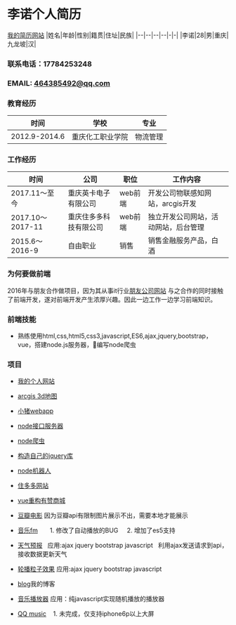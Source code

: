 # 李诺个人简历
[我的简历网站](http://91dcj.cn/resume/)
|姓名|年龄|性别|籍贯|住址|民族|
|--|--|--|--|-|-|
|李诺|28|男|重庆|九龙坡|汉|
### 联系电话：17784253248
### EMAIL: 464385492@qq.com
### 教育经历
|时间|学校|专业|
|-|-|-|
|2012.9-2014.6 |重庆化工职业学院 |物流管理|
### 工作经历
|时间|公司|职位|工作内容|
|-|-|-|-|
|2017.11～至今|重庆英卡电子有限公司|web前端|开发公司物联感知网站，arcgis开发|
|2017.10～2017-11|重庆住多多科技有限公司|web前端|独立开发公司网站，活动网站，后台管理|
|2015.6～2016-9|自由职业|销售|销售金融服务产品，白酒|
### 为何要做前端
2016年与朋友合作做项目，因为其从事it行业[朋友公司网站](https://hiidui.com/index.htm)
与之合作的同时接触了前端开发，遂对前端开发产生浓厚兴趣。因此一边工作一边学习前端知识。

### 前端技能
- 熟练使用html,css,html5,css3,javascript,ES6,ajax,jquery,bootstrap，vue，搭建node.js服务器，编写node爬虫
### 项目
- [我的个人网站](http://lfhwnqe.gitee.io/jianli/)
- [arcgis 3d地图](http://lfhwnqe.gitee.io/arcgis-3dmap/)

- [小猪webapp](http://lfhwnqe.gitee.io/projectsinresume/xiaozhu/index.html#/main)
- [node接口服务器](https://gitee.com/lfhwnqe/nodeapiserver)
- [node爬虫](https://gitee.com/lfhwnqe/tianyaSpider)
- [构造自己的jquery库](https://gitee.com/lfhwnqe/projectsInResume/tree/master/studyJquery)
- [node机器人](https://gitee.com/lfhwnqe/robot)
- [住多多网站](https://m.zhudd.com/)
- [vue重构有赞商城](https://github.com/lfhwnqe/vue-youzan)
- [豆瓣电影](http://lfhwnqe.gitee.io/app/) 因为豆瓣api有限制图片展示不出，需要本地才能展示
- [音乐fm](https://lfhwnqe.github.io/my-home/projects/music-box/index.html)  
     1. 修改了自动播放的BUG  
     2. 增加了es5支持
- [天气预报](https://lfhwnqe.github.io/my-home/projects/weather-demo/index.html)   应用:ajax jquery bootstrap javascript   利用ajax发送请求到api，接收数据更新天气
- [轮播粒子效果](https://lfhwnqe.github.io/my-home/projects/%E8%BD%AE%E6%92%AD%E7%B2%92%E5%AD%90/index.html)  应用:ajax jquery bootstrap javascript
- [blog](http://www.jianshu.com/u/c9d1c591e337)我的博客
- [音乐播放器](https://lfhwnqe.github.io/my-home/projects/musicbox-demo/index.html) 应用：纯javascript实现随机播放的播放器 
- [QQ music](https://lfhwnqe.github.io/my-home/projects/neteasemusic/index.html) 
    1. 未完成，仅支持iphone6p以上大屏
